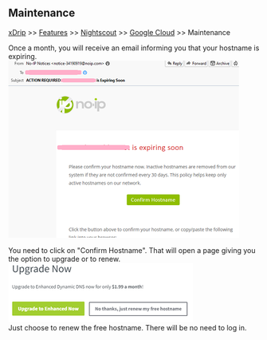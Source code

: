 ## Maintenance
[xDrip](../../README.md) >> [Features](../Features_page.md) >> [Nightscout](../Nightscout_page.md) >> [Google Cloud](./GoogleCloud.md) >> Maintenance  
  
Once a month, you will receive an email informing you that your hostname is expiring.  
![](./images/Expiring.png)  
  
You need to click on "Confirm Hostname".  That will open a page giving you the option to upgrade or to renew.  
![](./images/UpgradeNow.png)  
Just choose to renew the free hostname.  There will be no need to log in.  
  
